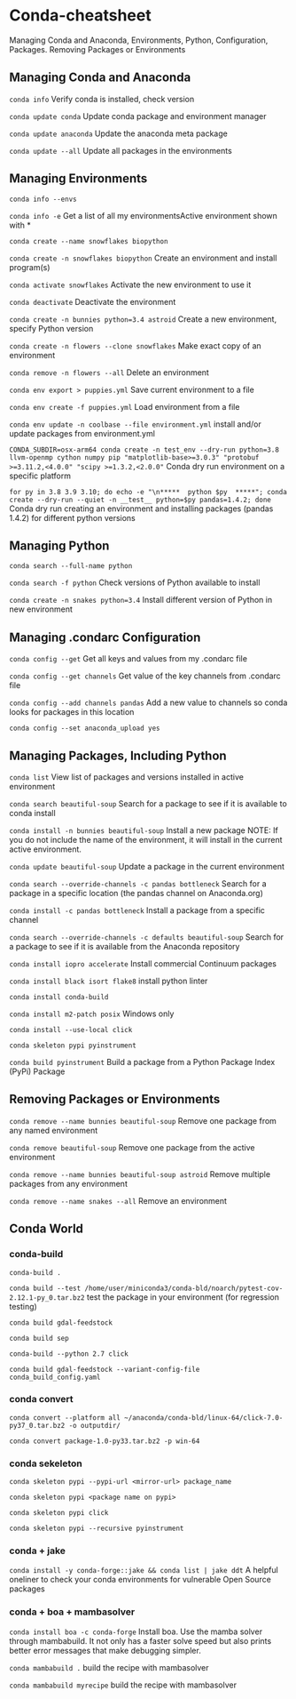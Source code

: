 # Conda-cheatsheet

Managing Conda and Anaconda, Environments, Python, Configuration, Packages. Removing Packages or Environments


## Managing Conda and Anaconda

`conda info`	 Verify conda is installed, check version

`conda update conda`	Update conda package and environment manager

`conda update anaconda`	Update the anaconda meta package

`conda update --all` Update all packages in the environments

## Managing Environments

`conda info --envs`

`conda info -e`	Get a list of all my environmentsActive environment shown with *

`conda create --name snowflakes biopython`

`conda create -n snowflakes biopython`	Create an environment and install program(s)

`conda activate snowflakes`	Activate the new environment to use it

`conda deactivate`	Deactivate the environment

`conda create -n bunnies python=3.4 astroid`	Create a new environment, specify Python version

`conda create -n flowers --clone snowflakes`	Make exact copy of an environment

`conda remove -n flowers --all`	Delete an environment

`conda env export > puppies.yml`	Save current environment to a file

`conda env create -f puppies.yml`	Load environment from a file

`conda env update -n coolbase --file environment.yml`	install and/or update packages from environment.yml

`CONDA_SUBDIR=osx-arm64 conda create -n test_env --dry-run python=3.8 llvm-openmp cython numpy pip "matplotlib-base>=3.0.3" "protobuf >=3.11.2,<4.0.0" "scipy >=1.3.2,<2.0.0"`	Conda dry run environment on a specific platform

`for py in 3.8 3.9 3.10; do echo -e "\n*****  python $py  *****"; conda create --dry-run --quiet -n __test__ python=$py pandas=1.4.2; done`	Conda dry run creating an environment and installing packages (pandas 1.4.2) for different python versions

## Managing Python

`conda search --full-name python`

`conda search -f python`	Check versions of Python available to install

`conda create -n snakes python=3.4`	Install different version of Python in new environment

## Managing .condarc Configuration

`conda config --get`	Get all keys and values from my .condarc file

`conda config --get channels`	Get value of the key channels from .condarc file

`conda config --add channels pandas`	Add a new value to channels so conda looks for packages in this location

`conda config --set anaconda_upload yes`

## Managing Packages, Including Python

`conda list`	View list of packages and versions installed in active environment

`conda search beautiful-soup`	Search for a package to see if it is available to conda install

`conda install -n bunnies beautiful-soup`	Install a new package NOTE: If you do not include the name of the environment, it will install in the current active environment.

`conda update beautiful-soup`	Update a package in the current environment

`conda search --override-channels -c pandas bottleneck`	Search for a package in a specific location (the pandas channel on Anaconda.org)

`conda install -c pandas bottleneck`	Install a package from a specific channel

`conda search --override-channels -c defaults beautiful-soup`	Search for a package to see if it is available from the Anaconda repository

`conda install iopro accelerate`	Install commercial Continuum packages

`conda install black isort flake8`	install python linter

`conda install conda-build`

`conda install m2-patch posix`	Windows only

`conda install --use-local click`	

`conda skeleton pypi pyinstrument`

`conda build pyinstrument`	Build a package from a Python Package Index (PyPi) Package

## Removing Packages or Environments

`conda remove --name bunnies beautiful-soup`	Remove one package from any named environment

`conda remove beautiful-soup`	Remove one package from the active environment

`conda remove --name bunnies beautiful-soup astroid`	Remove multiple packages from any environment

`conda remove --name snakes --all`	Remove an environment

## Conda World

### conda-build 

`conda-build .`

`conda build --test /home/user/miniconda3/conda-bld/noarch/pytest-cov-2.12.1-py_0.tar.bz2`	test the package in your environment (for regression testing)

`conda build gdal-feedstock	`

`conda build sep`	

`conda-build --python 2.7 click`

`conda build gdal-feedstock --variant-config-file conda_build_config.yaml`

### conda convert

`conda convert --platform all ~/anaconda/conda-bld/linux-64/click-7.0-py37_0.tar.bz2 -o outputdir/`

`conda convert package-1.0-py33.tar.bz2 -p win-64`

### conda sekeleton

`conda skeleton pypi --pypi-url <mirror-url> package_name`
  
`conda skeleton pypi <package name on pypi>`
  
`conda skeleton pypi click`
  
`conda skeleton pypi --recursive pyinstrument`

### conda + jake

`conda install -y conda-forge::jake && conda list | jake ddt`	A helpful oneliner to check your conda environments for vulnerable Open Source packages

### conda + boa + mambasolver

`conda install boa -c conda-forge`	Install boa. Use the mamba solver through mambabuild. It not only has a faster solve speed but also prints better error messages that make debugging simpler.

`conda mambabuild .`	build the recipe with mambasolver

`conda mambabuild myrecipe`	build the recipe with mambasolver
